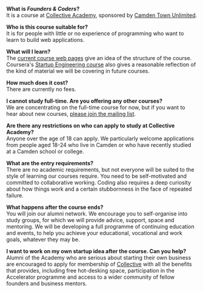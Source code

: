 **What is _Founders & Coders_?**  
It is a course at [Collective Academy](http://camdencollective.co.uk/academy/), sponsored by [Camden Town Unlimited](http://www.camdentownunlimited.com/).

**Who is this course suitable for?**  
It is for people with little or no experience of programming who want to learn to build web applications.

**What will I learn?**  
The [current course web pages](intro) give an idea of the structure of the course. Coursera's [Startup Engineering course](https://www.coursera.org/course/startup) also gives a reasonable reflection of the kind of material we will be covering in future courses.

**How much does it cost?**  
There are currently no fees.

**I cannot study full-time. Are you offering any other courses?**  
We are concentrating on the full-time course for now, but if you want to hear about new courses, <a href="mailto:collective-academy+subscribe@googlegroups.com" target="_blank">please join the mailing list</a>. 

**Are there any restrictions on who can apply to study at Collective Academy?**  
Anyone over the age of 18 can apply. We particularly welcome applications from people aged 18-24 who live in Camden or who have recently studied at a Camden school or college.

**What are the entry requirements?**  
There are no academic requirements, but not everyone will be suited to the style of learning our courses require. You need to be self-motivated and committed to collaborative working. Coding also requires a deep curiosity about how things work and a certain stubbornness in the face of repeated failure.

**What happens after the course ends?**  
You will join our alumni network. We encourage you to self-organise into study groups, for which we will provide advice, support, space and mentoring. We will be developing a full programme of continuing education and events, to help you achieve your educational, vocational and work goals, whatever they may be.

**I want to work on my own startup idea after the course. Can you help?**  
Alumni of the Academy who are serious about starting their own business are encouraged to apply for membership of [Collective](http://camdencollective.co.uk/hubs/) with all the benefits that provides, including free hot-desking space, participation in the Accelerator programme and access to a wider community of fellow founders and business mentors.





